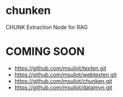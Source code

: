 # chunken
CHUNK Extraction Node for RAG

# COMING SOON

- https://github.com/msuliot/texten.git
- https://github.com/msuliot/webtexten.git
- https://github.com/msuliot/chunken.git
- https://github.com/msuliot/datamyn.git
